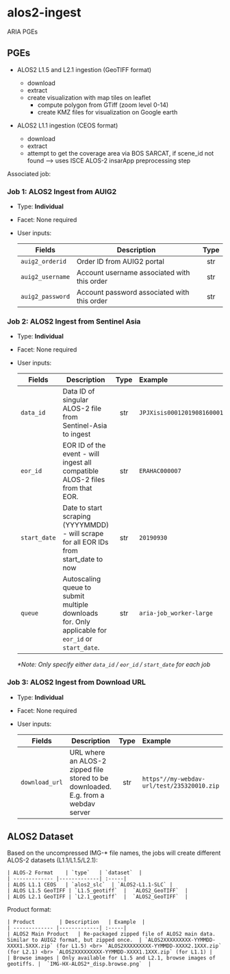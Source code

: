 # alos2-ingest
ARIA PGEs

## PGEs
- ALOS2 L1.5 and L2.1 ingestion (GeoTIFF format)
    - download
    - extract
    - create visualization with map tiles on leaflet
        * compute polygon from GTiff (zoom level 0-14)
        * create KMZ files for visualization on Google earth

- ALOS2 L1.1 ingestion (CEOS format)
    - download
    - extract
    - attempt to get the coverage area via BOS SARCAT, if scene_id not found --> uses ISCE ALOS-2 insarApp preprocessing step

Associated job:
### Job 1: ALOS2 Ingest from AUIG2
- Type: **Individual**
- Facet: None required
- User inputs:

    | Fields        | Description   | Type  |
    | ------------- |-------------| :---------:| 
    | `auig2_orderid`     | Order ID from AUIG2 portal | str |  
    | `auig2_username`      | Account username associated with this order    |  str | 
    | `auig2_password` | Account password associated with this order |  str | 


### Job 2: ALOS2 Ingest from Sentinel Asia
- Type: **Individual**
- Facet: None required
- User inputs:

    | Fields        | Description   | Type  | Example |
    | ------------- |-------------| :---------:| :-----|
    | `data_id`     | Data ID of singular ALOS-2 file from Sentinel-Asia to ingest  | str |  `JPJXisis0001201908160001` |
    | `eor_id`      | EOR ID of the event - will ingest all compatible ALOS-2 files from that EOR.    |  str |  `ERAHAC000007` |
    | `start_date` | Date to start scraping (YYYYMMDD) - will scrape for all EOR IDs from start_date to now   |  str |  `20190930` |
    | `queue` | Autoscaling queue to submit multiple downloads for. Only applicable for `eor_id` or `start_date`.  |  str |  `aria-job_worker-large` |
    _*Note: Only specify either `data_id` / `eor_id` / `start_date` for each job_

### Job 3: ALOS2 Ingest from Download URL
- Type: **Individual**
- Facet: None required
- User inputs:

    | Fields        | Description   | Type  | Example |
    | ------------- |-------------| :---------:| :-----|
    | `download_url`     | URL where an ALOS-2 zipped file stored to be downloaded. E.g. from a webdav server | str |  `https"//my-webdav-url/test/235320010.zip` |


## ALOS2 Dataset
Based on the uncompressed IMG-* file names, the jobs will create different ALOS-2 datasets (L1.1/L1.5/L2.1):

    | ALOS-2 Format    | `type`   | `dataset`  |
    | ------------- |-------------| :-----|
    | ALOS L1.1 CEOS   | `alos2_slc`  | `ALOS2-L1.1-SLC` |
    | ALOS L1.5 GeoTIFF | `L1.5_geotiff`  |  `ALOS2_GeoTIFF`  |
    | ALOS L2.1 GeoTIFF | `L2.1_geotiff`  |  `ALOS2_GeoTIFF`  |

Product format:

    | Product        | Description   | Example  |
    | ------------- |-------------| :-----|
    | ALOS2 Main Product   | Re-packaged zipped file of ALOS2 main data. Similar to AUIG2 format, but zipped once.  | `ALOS2XXXXXXXXX-YYMMDD-XXXX1.5XXX.zip` (for L1.5) <br> `ALOS2XXXXXXXXX-YYMMDD-XXXX2.1XXX.zip` (for L2.1) <br> `ALOS2XXXXXXXXX-YYMMDD-XXXX1.1XXX.zip` (for L1.1) |
    | Browse images | Only available for L1.5 and L2.1, browse images of geotiffs. |  `IMG-HX-ALOS2*_disp.browse.png`  |
